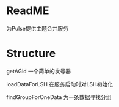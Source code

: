 # ReadME

为Pulse提供主题合并服务

# Structure

getAGid 一个简单的发号器

loadDataForLSH 在服务启动时对LSH初始化

findGroupForOneData 为一条数据寻找分组
